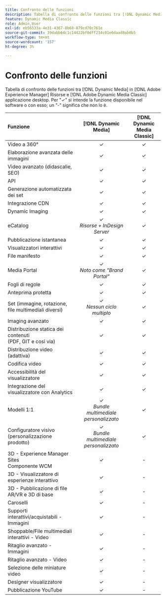 ```yaml
---
title: Confronto delle funzioni
description: Tabella di confronto delle funzioni tra [!DNL Dynamic Media] in [!DNL Adobe Experience Manager] Risorse e [!DNL Adobe Dynamic Media Classic] applicazione desktop.
feature: Dynamic Media Classic
role: Admin,User
exl-id: eb56533a-4e31-4367-8b68-879cd70c761e
source-git-commit: 39dabb64c1c14422bf0dff234c01e6daad8ab0b5
workflow-type: tm+mt
source-wordcount: '157'
ht-degree: 3%

---
```


# Confronto delle funzioni

Tabella di confronto delle funzioni tra [!DNL Dynamic Media] in [!DNL Adobe Experience Manager] Risorse e [!DNL Adobe Dynamic Media Classic] applicazione desktop. Per &quot;✓&quot; si intende la funzione disponibile nel software o con esso; un &quot;-&quot; significa che non lo è.

| Funzione | [!DNL Dynamic Media] | [!DNL Dynamic Media<br>Classic] |
| :--- | :---: | :---: |
| Video a 360° | ✓ | ✓ |
| Elaborazione avanzata delle immagini | ✓ | ✓ |
| Video avanzato (didascalie, SEO) | ✓ | ✓ |
| API | ✓ | ✓ |
| Generazione automatizzata dei set | ✓ | ✓ |
| Integrazione CDN | ✓ | ✓ |
| Dynamic Imaging | ✓ | ✓ |
| eCatalog | ✓<br>*Risorse + InDesign Server* | ✓ |
| Pubblicazione istantanea | ✓ | ✓ |
| Visualizzatori interattivi | ✓ | ✓ |
| File manifesto | ✓ | ✓ |
| Media Portal | ✓<br>*Noto come &quot;Brand Portal&quot;* | ✓ |
| Fogli di regole | ✓ | ✓ |
| Anteprima protetta | ✓ | ✓ |
| Set (immagine, rotazione, file multimediali diversi) | ✓<br>*Nessun ciclo multiplo* | ✓ |
| Imaging avanzato | ✓ | ✓ |
| Distribuzione statica dei contenuti<br>(PDF, GIT e così via) | ✓ | ✓ |
| Distribuzione video (adattiva) | ✓ | ✓ |
| Codifica video | ✓ | ✓ |
| Accessibilità del visualizzatore | ✓ | ✓ |
| Integrazione del visualizzatore con Analytics | ✓ | ✓ |
| Modelli 1:1 | ✓<br>*Bundle multimediale personalizzato* | ✓ |
| Configuratore visivo<br>(personalizzazione prodotto) | ✓<br>*Bundle multimediale personalizzato* | ✓ |
| 3D - Experience Manager Sites<br>Componente WCM | ✓ | - |
| 3D - Visualizzatore di esperienze interattivo | ✓ | - |
| 3D - Pubblicazione di file AR/VR e 3D di base | ✓ | - |
| Caroselli | ✓ | - |
| Supporti interattivi/acquistabili - Immagini | ✓ | - |
| Shoppable/File multimediali interattivi - Video | ✓ | - |
| Ritaglio avanzato - Immagini | ✓ | - |
| Ritaglio avanzato - Video | ✓ | - |
| Selezione delle miniature video | ✓ | - |
| Designer visualizzatore | ✓ | - |
| Pubblicazione YouTube | ✓ | - |
